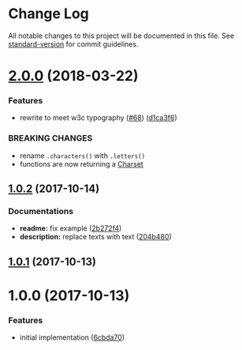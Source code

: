 # Change Log

All notable changes to this project will be documented in this file. See [standard-version](https://github.com/conventional-changelog/standard-version) for commit guidelines.

<a name="2.0.0"></a>
# [2.0.0](https://github.com/ikatyang/cjk-regex/compare/v1.0.2...v2.0.0) (2018-03-22)


### Features

* rewrite to meet w3c typography ([#68](https://github.com/ikatyang/cjk-regex/issues/68)) ([d1ca3f6](https://github.com/ikatyang/cjk-regex/commit/d1ca3f6))


### BREAKING CHANGES

* rename `.characters()` with `.letters()`
* functions are now returning a [Charset](https://github.com/ikatyang/regexp-util#charset)



<a name="1.0.2"></a>
## [1.0.2](https://github.com/ikatyang/cjk-regex/compare/v1.0.1...v1.0.2) (2017-10-14)


### Documentations

* **readme:** fix example ([2b272f4](https://github.com/ikatyang/cjk-regex/commit/2b272f4))
* **description:** replace texts with text ([204b480](https://github.com/ikatyang/cjk-regex/commit/204b480))



<a name="1.0.1"></a>
## [1.0.1](https://github.com/ikatyang/cjk-regex/compare/v1.0.0...v1.0.1) (2017-10-13)



<a name="1.0.0"></a>
# 1.0.0 (2017-10-13)


### Features

* initial implementation ([6cbda70](https://github.com/ikatyang/cjk-regex/commit/6cbda70))
